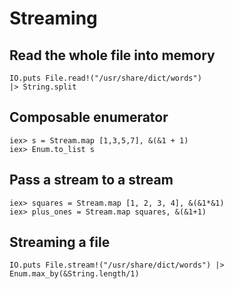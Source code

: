 # Streaming #

## Read the whole file into memory

    IO.puts File.read!("/usr/share/dict/words")
    |> String.split
    
## Composable enumerator

    iex> s = Stream.map [1,3,5,7], &(&1 + 1)
    iex> Enum.to_list s
    
## Pass a stream to a stream

    iex> squares = Stream.map [1, 2, 3, 4], &(&1*&1)
    iex> plus_ones = Stream.map squares, &(&1+1)
    
## Streaming a file

    IO.puts File.stream!("/usr/share/dict/words") |> Enum.max_by(&String.length/1)
  
